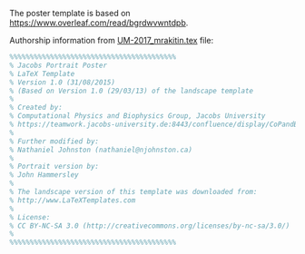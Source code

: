 The poster template is based on https://www.overleaf.com/read/bgrdwvwntdpb.

Authorship information from [UM-2017_mrakitin.tex](UM-2017_mrakitin.tex) file:
```latex
%%%%%%%%%%%%%%%%%%%%%%%%%%%%%%%%%%%%%%%%%
% Jacobs Portrait Poster
% LaTeX Template
% Version 1.0 (31/08/2015)
% (Based on Version 1.0 (29/03/13) of the landscape template
%
% Created by:
% Computational Physics and Biophysics Group, Jacobs University
% https://teamwork.jacobs-university.de:8443/confluence/display/CoPandBiG/LaTeX+Poster
% 
% Further modified by:
% Nathaniel Johnston (nathaniel@njohnston.ca)
%
% Portrait version by:
% John Hammersley
%
% The landscape version of this template was downloaded from:
% http://www.LaTeXTemplates.com
%
% License:
% CC BY-NC-SA 3.0 (http://creativecommons.org/licenses/by-nc-sa/3.0/)
%
%%%%%%%%%%%%%%%%%%%%%%%%%%%%%%%%%%%%%%%%%
```
